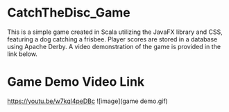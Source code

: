 # CatchTheDisc_Game

This is a simple game created in Scala utilizing the JavaFX library and CSS, featuring a dog catching a frisbee. Player scores are stored in a database using Apache Derby. A video demonstration of the game is provided in the link below.

# Game Demo Video Link
https://youtu.be/w7kql4peDBc
![image](game demo.gif)
